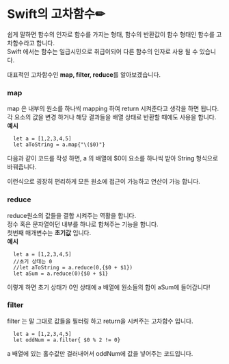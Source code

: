 # Swift의 고차함수✏

쉽게 말하면 함수의 인자로 함수를 가지는 형태, 함수의 반환값이 함수 형태인 함수를 고차함수라고 합니다.   
Swift 에서는 함수는 일급시민으로 취급이되어 다른 함수의 인자로 사용 될 수 있습니다.   

대표적인 고차함수인 **map, filter, reduce**를 알아보겠습니다.   

### map
map 은 내부의 원소를 하나씩 mapping 하여 return 시켜준다고 생각을 하면 됩니다.   
각 요소의 값을 변경 하거나 해당 결과들을 배열 상태로 반환할 때에도 사용을 합니다.   
**예시**   

  ```
	let a = [1,2,3,4,5]
	let aToString = a.map{"\($0)"}
  ```   
  
다음과 같이 코드를 작성 하면, a 의 배열에 $0이 요소를 하나씩 받아 String 형식으로 바꿔줍니다.   

이런식으로 굉장히 편리하게 모든 원소에 접근이 가능하고 연산이 가능 합니다.     
  
### reduce
reduce원소의 값들을 결합 시켜주는 역활을 합니다.   
정수 혹은 문자열이던 내부를 하나로 합쳐주는 기능을 합니다.   
첫번째 매개변수는 **초기값** 입니다.    
**예시**   

  ```
	let a = [1,2,3,4,5]
	//초기 상태는 0
	//let aToString = a.reduce(0,{$0 + $1})
	let aSum = a.reduce(0){$0 + $1}
  ```   
이렇게 하면 초기 상태가 0인 상태에 a 배열에 원소들의 합이 aSum에 들어갑니다!   

### filter
filter 는 말 그대로 값들을 필터링 하고 return을 시켜주는 고차함수 입니다.   
  ```
	let a = [1,2,3,4,5]
	let oddNum = a.filter{ $0 % 2 != 0}
  ```   
a 배열에 있는 홀수값만 걸러내어서 oddNum에 값을 넣어주는 코드입니다.   

